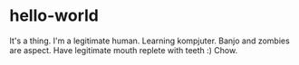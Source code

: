 # hello-world
It's a thing.
I'm a legitimate human. Learning kompjuter. Banjo and zombies are aspect. Have legitimate mouth replete with teeth :)
Chow.
